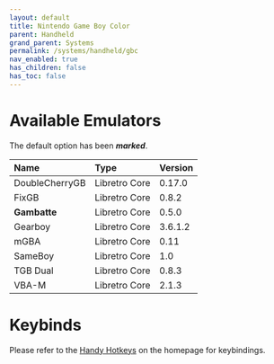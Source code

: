 ```yaml
---
layout: default
title: Nintendo Game Boy Color
parent: Handheld
grand_parent: Systems
permalink: /systems/handheld/gbc
nav_enabled: true
has_children: false
has_toc: false
---
```


# Available Emulators

The default option has been ***marked***.

| Name               | Type             | Version           |
|:-------------------|:-----------------|:------------------|
| DoubleCherryGB     | Libretro Core    | 0.17.0            |
| FixGB              | Libretro Core    | 0.8.2             |
| **Gambatte**       | Libretro Core    | 0.5.0             |
| Gearboy            | Libretro Core    | 3.6.1.2           |
| mGBA               | Libretro Core    | 0.11              |
| SameBoy            | Libretro Core    | 1.0               |
| TGB Dual           | Libretro Core    | 0.8.3             |
| VBA-M              | Libretro Core    | 2.1.3             |


# Keybinds 

Please refer to the [Handy Hotkeys](/#handy-hotkeys) on the homepage for keybindings.